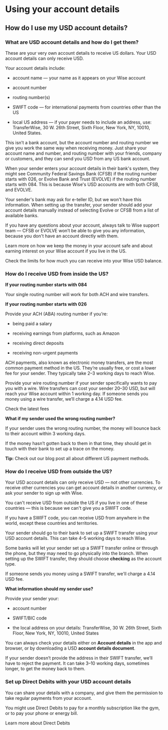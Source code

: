 # Using your account details  
## How do I use my USD account details?  
### What are USD account details and how do I get them?

These are your very own account details to receive US dollars. Your USD account details can only receive USD.

Your account details include:

  * account name — your name as it appears on your Wise account

  * account number

  * routing number(s)

  * SWIFT code — for international payments from countries other than the US

  * local US address — if your payer needs to include an address, use: TransferWise, 30 W. 26th Street, Sixth Floor, New York, NY, 10010, United States. 




This isn’t a bank account, but the account number and routing number we give you work the same way when receiving money. Just share your account name and number, and routing number with your friends, company or customers, and they can send you USD from any US bank account.

When your sender enters your account details in their bank's system, they might see Community Federal Savings Bank (CFSB) if the routing number starts with 026, or Evolve Bank and Trust (EVOLVE) if the routing number starts with 084. This is because Wise's USD accounts are with both CFSB, and EVOLVE. 

Your sender's bank may ask for e-teller ID, but we won't have this information. When setting up the transfer, your sender should add your account details manually instead of selecting Evolve or CFSB from a list of available banks. 

If you have any questions about your account, always talk to Wise support team — CFSB or EVOLVE won’t be able to give you any information, because you don't have an account directly with them.

Learn more on how we keep the money in your account safe and about earning interest on your Wise account if you live in the US. 

Check the limits for how much you can receive into your Wise USD balance.

### How do I receive USD from inside the US?

 **If your routing number starts with 084**

Your single routing number will work for both ACH and wire transfers.

 **If your routing number starts with 026**

Provide your ACH (ABA) routing number if you’re:

  * being paid a salary

  * receiving earnings from platforms, such as Amazon

  * receiving direct deposits

  * receiving non-urgent payments




ACH payments, also known as electronic money transfers, are the most common payment method in the US. They’re usually free, or cost a lower fee for your sender. They typically take 2–3 working days to reach Wise.

Provide your wire routing number if your sender specifically wants to pay you with a wire. Wire transfers can cost your sender 20–30 USD, but will reach your Wise account within 1 working day. If someone sends you money using a wire transfer, we’ll charge a 4.14 USD fee. 

Check the latest fees

 **What if my sender used the wrong routing number?**

If your sender uses the wrong routing number, the money will bounce back to their account within 3 working days.

If the money hasn’t gotten back to them in that time, they should get in touch with their bank to set up a trace on the money.

 **Tip:** Check out our blog post all about different US payment methods. 

### How do I receive USD from outside the US?

Your USD account details can only receive USD — not other currencies. To receive other currencies you can get account details in another currency, or ask your sender to sign up with Wise.

You can't receive USD from outside the US if you live in one of these countries — this is because we can't give you a SWIFT code. 

If you have a SWIFT code, you can receive USD from anywhere in the world, except these countries and territories.

Your sender should go to their bank to set up a SWIFT transfer using your USD account details. This can take 4–5 working days to reach Wise.

Some banks will let your sender set up a SWIFT transfer online or through the phone, but they may need to go physically into the branch. When setting up the SWIFT transfer, they should choose **checking** as the account type.

If someone sends you money using a SWIFT transfer, we'll charge a 4.14 USD fee. 

**What information should my sender use?**

Provide your sender your:

  * account number

  * SWIFT/BIC code

  * the local address on your details: TransferWise, 30 W. 26th Street, Sixth Floor, New York, NY, 10010, United States




You can always check your details either on **Account details** in the app and browser, or by downloading a USD **account details document**. 

If your sender doesn’t provide the address in their SWIFT transfer, we’ll have to reject the payment. It can take 3–10 working days, sometimes longer, to get the money back to them.

### Set up Direct Debits with your USD account details

You can share your details with a company, and give them the permission to take regular payments from your account. 

You might use Direct Debits to pay for a monthly subscription like the gym, or to pay your phone or energy bill.

Learn more about Direct Debits